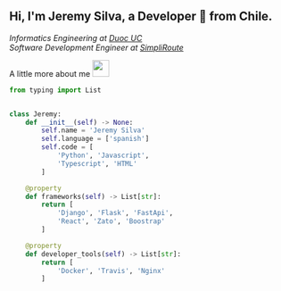 ## Hi, I'm Jeremy Silva, a Developer 🚀 from Chile.

<p><em>
Informatics Engineering at <a href="https://www.duoc.cl/">Duoc UC</a><br>
Software Development Engineer at <a href="https://www.simpliroute.com/">SimpliRoute</a><br>
</em></p>

A little more about me <img src="https://media.giphy.com/media/WUlplcMpOCEmTGBtBW/giphy.gif" width="30"> 
```python
from typing import List


class Jeremy:
    def __init__(self) -> None:
        self.name = 'Jeremy Silva'
        self.language = ['spanish']
        self.code = [
            'Python', 'Javascript',
            'Typescript', 'HTML'
        ]

    @property
    def frameworks(self) -> List[str]:
        return [
            'Django', 'Flask', 'FastApi',
            'React', 'Zato', 'Boostrap'
        ]

    @property
    def developer_tools(self) -> List[str]:
        return [
            'Docker', 'Travis', 'Nginx'
        ]

```
